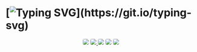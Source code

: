# [![Typing SVG](https://readme-typing-svg.herokuapp.com/?color=CBDFED&size=35&center=true&vCenter=true&width=1000&lines=Portfólio,+2023+1°DS+;Aluna:+Letícia+Guanaes+Moreira+;Cumprimento+das+horas!)](https://git.io/typing-svg)

<div align="center"> 
  <a href="Projeto Clínica Estética" target="_blank"><img src="https://img.shields.io/badge/-Site-%230077B5?style=for-the-badge&logo=site&logoColor=white" style="border-radius: 4px" target="_blank"></a>
<a href="https://www.figma.com/file/AsyqBSFvNkSN8ZIIzuKlQ2/Cl%C3%ADnica-Est%C3%A9tica?type=design&t=1ZkGzKG2SFcM01Rr-6" target="_blank"><img src="https://img.shields.io/badge/-figma-%23E4405F?style=for-the-badge&logo=figma&logoColor=white"
style="border-radius: 4px"</a> 
<a href = "Certificados SkillsBuild - IBM"> <img src="https://img.shields.io/badge/-Certificados-%23333?style=for-the-badge&logo=video&logoColor=white" target="_blank" style="border-radius: 4px"></a>
<a href="https://drive.google.com/drive/folders/1XUSfrSd561TWogkcoHpNpr64Xzq9lYGB" target="_blank"><img src="https://img.shields.io/badge/-Apresentação-%230077B5?style=for-the-badge&logo=gravacao&logoColor=white" style="border-radius: 4px" target="_blank"></a>
 <a href="Palestras_2023" target="_blank"><img src="https://img.shields.io/badge/-Palestras-%23E4405F?style=for-the-badge&logo=palestra&logoColor=white"
style="border-radius: 4px"</a>
 </div>
  
